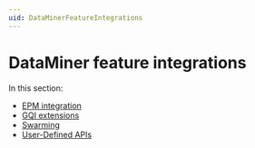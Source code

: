 ```yaml
---
uid: DataMinerFeatureIntegrations
---
```


# DataMiner feature integrations

In this section:

- [EPM integration](xref:EpmIntegrationTrainingAbout)
- [GQI extensions](xref:GQI_Extensions)
- [Swarming](xref:SwarmingPrepare)
- [User-Defined APIs](xref:DMI_User-DefinedAPIs)
